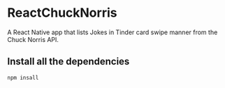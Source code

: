 # ReactChuckNorris
A React Native app that lists Jokes in Tinder card swipe manner from the Chuck Norris API.

## Install all the dependencies
```
npm insall
```
